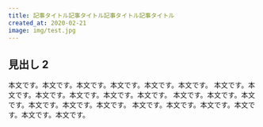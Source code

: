 ```yaml
---
title: 記事タイトル記事タイトル記事タイトル記事タイトル
created_at: 2020-02-21
image: img/test.jpg
---
```


## 見出し 2

本文です。本文です。本文です。本文です。本文です。本文です。
本文です。本文です。本文です。本文です。本文です。本文です。
本文です。本文です。本文です。本文です。本文です。本文です。
本文です。本文です。本文です。本文です。本文です。本文です。